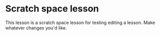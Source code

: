 # Scratch space lesson

This lesson is a scratch space lesson for testing editing a lesson.
Make whatever changes you'd like.
